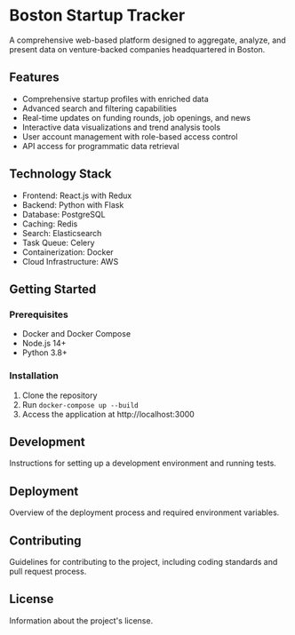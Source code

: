 # Boston Startup Tracker

A comprehensive web-based platform designed to aggregate, analyze, and present data on venture-backed companies headquartered in Boston.

## Features

- Comprehensive startup profiles with enriched data
- Advanced search and filtering capabilities
- Real-time updates on funding rounds, job openings, and news
- Interactive data visualizations and trend analysis tools
- User account management with role-based access control
- API access for programmatic data retrieval

## Technology Stack

- Frontend: React.js with Redux
- Backend: Python with Flask
- Database: PostgreSQL
- Caching: Redis
- Search: Elasticsearch
- Task Queue: Celery
- Containerization: Docker
- Cloud Infrastructure: AWS

## Getting Started

### Prerequisites

- Docker and Docker Compose
- Node.js 14+
- Python 3.8+

### Installation

1. Clone the repository
2. Run `docker-compose up --build`
3. Access the application at http://localhost:3000

## Development

Instructions for setting up a development environment and running tests.

## Deployment

Overview of the deployment process and required environment variables.

## Contributing

Guidelines for contributing to the project, including coding standards and pull request process.

## License

Information about the project's license.

<!-- Human Tasks:
- Add more detailed installation instructions, including any required environment variables
- Expand the Development section with instructions for running tests and linters
- Provide more information about the project's architecture and component interactions
- Include troubleshooting tips for common issues
- Add badges for build status, test coverage, and other relevant metrics
- Include information about the data sources used and any necessary attributions
- Add a section on security considerations and data privacy
- Include contact information or links to project management tools (e.g., issue tracker)
- Provide examples of API usage if applicable
- Add a changelog or link to release notes
-->